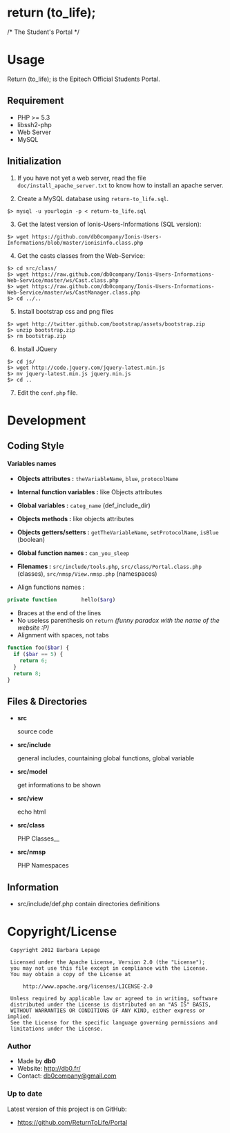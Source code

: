 
return (to_life);
=================

/* The Student's Portal */

Usage
=====

Return (to_life); is the Epitech Official Students Portal.

## Requirement

* PHP >= 5.3
* libssh2-php
* Web Server
* MySQL

## Initialization

1. If you have not yet a web server, read the file `doc/install_apache_server.txt`
to know how to install an apache server.

2. Create a MySQL database using `return-to_life.sql`.
```shell
$> mysql -u yourlogin -p < return-to_life.sql
```

3. Get the latest version of Ionis-Users-Informations (SQL version):
```shell
$> wget https://github.com/db0company/Ionis-Users-Informations/blob/master/ionisinfo.class.php
```

4. Get the casts classes from the Web-Service:
```shell
$> cd src/class/
$> wget https://raw.github.com/db0company/Ionis-Users-Informations-Web-Service/master/ws/Cast.class.php
$> wget https://raw.github.com/db0company/Ionis-Users-Informations-Web-Service/master/ws/CastManager.class.php
$> cd ../..
```

5. Install bootstrap css and png files
```shell
$> wget http://twitter.github.com/bootstrap/assets/bootstrap.zip
$> unzip bootstrap.zip
$> rm bootstrap.zip
```

6. Install JQuery
```shell
$> cd js/
$> wget http://code.jquery.com/jquery-latest.min.js
$> mv jquery-latest.min.js jquery.min.js
$> cd ..
```

7. Edit the `conf.php` file.

Development
===========

## Coding Style

#### Variables names

* __Objects attributes :__ `theVariableName`, `blue`, `protocolName`
* __Internal function variables :__ like Objects attributes
* __Global variables :__ `categ_name` (def_include_dir)
* __Objects methods :__ like objects attributes
* __Objects getters/setters :__ `getTheVariableName`, `setProtocolName`, `isBlue` (boolean)
* __Global function names :__ `can_you_sleep`
* __Filenames :__ `src/include/tools.php`, `src/class/Portal.class.php` (classes), `src/nmsp/View.nmsp.php` (namespaces)

* Align functions names :
```PHP
private function        hello($arg)
```

* Braces at the end of the lines
* No useless parenthesis on `return` _(funny paradox with the name of the website :P)_
* Alignment with spaces, not tabs

```PHP
function foo($bar) {
  if ($bar == 5) {
    return 6;
  }
  return 8;
}
```

## Files & Directories

* __src__

  source code

* __src/include__

  general includes, countaining global functions, global variable

* __src/model__

  get informations to be shown

* __src/view__

  echo html

* __src/class__

  PHP Classes__

* __src/nmsp__

  PHP Namespaces

## Information

* src/include/def.php contain directories definitions

Copyright/License
=================

     Copyright 2012 Barbara Lepage
  
     Licensed under the Apache License, Version 2.0 (the "License");
     you may not use this file except in compliance with the License.
     You may obtain a copy of the License at
  
         http://www.apache.org/licenses/LICENSE-2.0
  
     Unless required by applicable law or agreed to in writing, software
     distributed under the License is distributed on an "AS IS" BASIS,
     WITHOUT WARRANTIES OR CONDITIONS OF ANY KIND, either express or implied.
     See the License for the specific language governing permissions and
     limitations under the License.


### Author

* Made by __db0__
* Website: http://db0.fr/
* Contact: db0company@gmail.com


### Up to date

Latest version of this project is on GitHub:
* https://github.com/ReturnToLife/Portal

